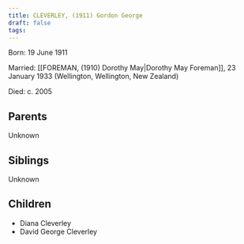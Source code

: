 ```yaml
---
title: CLEVERLEY, (1911) Gordon George
draft: false
tags:
---
```

Born: 19 June 1911

Married: [[FOREMAN, (1910) Dorothy May|Dorothy May Foreman]], 23 January 1933 (Wellington, Wellington, New Zealand)

Died: c. 2005

## Parents
Unknown

## Siblings
Unknown

## Children
- Diana Cleverley
- David George Cleverley
